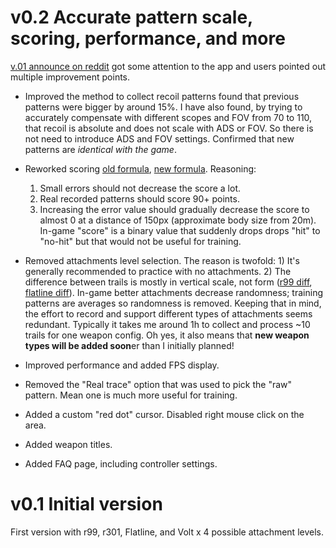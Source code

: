 # v0.2 Accurate pattern scale, scoring, performance, and more

[v.01 announce on reddit](https://www.reddit.com/r/apexlegends/comments/mosk0l/i_have_created_an_app_to_practice_recoils) got some attention to the app and users pointed out multiple improvement points.

- Improved the method to collect recoil patterns found that previous patterns were bigger by around 15%. I have also found, by trying to accurately compensate with different scopes and FOV from 70 to 110, that recoil is absolute and does not scale with ADS or FOV. So there is not need to introduce ADS and FOV settings. Confirmed that new patterns are *identical with the game*.

- Reworked scoring [old formula](https://www.desmos.com/calculator/ptb2ipcscr), [new formula](https://www.desmos.com/calculator/csaihi8x3j). Reasoning:
    1. Small errors should not decrease the score a lot.
    2. Real recorded patterns should score 90+ points.
    3. Increasing the error value should gradually decrease the    score to almost 0 at a distance of 150px (approximate body size from 20m). In-game "score" is a binary value that suddenly drops drops "hit" to "no-hit" but that would not be useful for training.

- Removed attachments level selection. The reason is twofold: 1) It's generally recommended to practice with no attachments. 2) The difference between trails is mostly in vertical scale, not form ([r99 diff](./res/r99_diff.png), [flatline diff](./res/faltline_diff.png)). In-game better attachments decrease randomness; training patterns are averages so randomness is removed. Keeping that in mind, the effort to record and support different types of attachments seems redundant. Typically it takes me around 1h to collect and process ~10 trails for one weapon config. Oh yes, it also means that **new weapon types will be added soon**er than I initially planned!

- Improved performance and added FPS display.

- Removed the "Real trace" option that was used to pick the "raw" pattern. Mean one is much more useful for training.

- Added a custom "red dot" cursor. Disabled right mouse click on the area.

- Added weapon titles.

- Added FAQ page, including controller settings.

# v0.1 Initial version

First version with r99, r301, Flatline, and Volt x 4 possible attachment levels.
